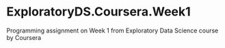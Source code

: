# ExploratoryDS.Coursera.Week1
Programming assignment on Week 1 from Exploratory Data Science course by Coursera
